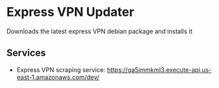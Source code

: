 # Express VPN Updater

Downloads the latest express VPN debian package and installs it

## Services

- Express VPN scraping service: <https://qa5jmmkml3.execute-api.us-east-1.amazonaws.com/dev/>
